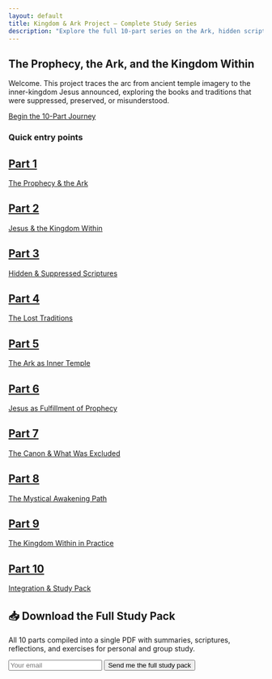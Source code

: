 ```yaml
---
layout: default
title: Kingdom & Ark Project — Complete Study Series
description: "Explore the full 10-part series on the Ark, hidden scriptures, the inner Kingdom, and mystical awakening. Includes downloadable study pack."
---
```


<section class="hero">
  <div class="hero-content container">
    <h1>The Prophecy, the Ark, and the Kingdom Within</h1>
    <p>
      Welcome. This project traces the arc from ancient temple imagery to the 
      inner-kingdom Jesus announced, exploring the books and traditions that 
      were suppressed, preserved, or misunderstood.
    </p>
    <p><a class="btn" href="/topics/">Begin the 10-Part Journey</a></p>
  </div>
</section>

<section class="container">
  <h3 class="page-title">Quick entry points</h3>
  <div class="topics-grid">
    <a class="topic-card" href="/topics/part-1.html">
      <h2>Part 1</h2>
      <p>The Prophecy & the Ark</p>
    </a>
    <a class="topic-card" href="/topics/part-2.html">
      <h2>Part 2</h2>
      <p>Jesus & the Kingdom Within</p>
    </a>
    <a class="topic-card" href="/topics/part-3.html">
      <h2>Part 3</h2>
      <p>Hidden & Suppressed Scriptures</p>
    </a>
    <a class="topic-card" href="/topics/part-4.html">
      <h2>Part 4</h2>
      <p>The Lost Traditions</p>
    </a>
    <a class="topic-card" href="/topics/part-5.html">
      <h2>Part 5</h2>
      <p>The Ark as Inner Temple</p>
    </a>
    <a class="topic-card" href="/topics/part-6.html">
      <h2>Part 6</h2>
      <p>Jesus as Fulfillment of Prophecy</p>
    </a>
    <a class="topic-card" href="/topics/part-7.html">
      <h2>Part 7</h2>
      <p>The Canon & What Was Excluded</p>
    </a>
    <a class="topic-card" href="/topics/part-8.html">
      <h2>Part 8</h2>
      <p>The Mystical Awakening Path</p>
    </a>
    <a class="topic-card" href="/topics/part-9.html">
      <h2>Part 9</h2>
      <p>The Kingdom Within in Practice</p>
    </a>
    <a class="topic-card" href="/topics/part-10.html">
      <h2>Part 10</h2>
      <p>Integration & Study Pack</p>
    </a>
  </div>
</section>

<section id="download" style="margin-top: 2rem">
  <h2>📥 Download the Full Study Pack</h2>
  <div class="highlight">
    <p>
      All 10 parts compiled into a single PDF with summaries, scriptures, 
      reflections, and exercises for personal and group study.
    </p>
  </div>
  <form action="https://example.us1.list-manage.com/subscribe/post" method="POST" target="_blank">
    <input type="email" name="EMAIL" placeholder="Your email" required />
    <button type="submit">Send me the full study pack</button>
  </form>
</section>

